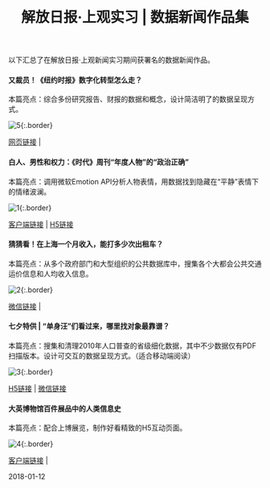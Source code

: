 ﻿---
layout: post
title: 解放日报·上观实习 | 数据新闻作品集
---
以下汇总了在解放日报·上观新闻实习期间获署名的数据新闻作品。

<!--more-->

#### 又裁员！《纽约时报》数字化转型怎么走？

本篇亮点：综合多份研究报告、财报的数据和概念，设计简洁明了的数据呈现方式。

 ![5](https://seth-1254428880.cos.ap-shanghai.myqcloud.com/5.jpg){:.border}

[网页链接](http://www.shobserver.com/news/detail?id=56199) |

#### 白人、男性和权力：《时代》周刊“年度人物”的“政治正确”

本篇亮点：调用微软Emotion API分析人物表情，用数据找到隐藏在“平静”表情下的情绪波澜。

 ![1](https://seth-1254428880.cos.ap-shanghai.myqcloud.com/1.jpg){:.border}

[客户端链接](http://www.shobserver.com/news/detail?id=73319) | [H5链接](http://38f6f701.u.mgd5.com/campaigns/5a1276aa92b57964c72e80d7/20171207065514/5a276514347a19458c73c306/index.html)

#### 猜猜看！在上海一个月收入，能打多少次出租车？

本篇亮点：从多个政府部门和大型组织的公共数据库中，搜集各个大都会公共交通运价信息和人均收入信息。

 ![2](https://seth-1254428880.cos.ap-shanghai.myqcloud.com/2.jpg){:.border}

[微信链接](https://mp.weixin.qq.com/s/GFmbXju3hqIp0sYRUPNq4A) |

#### 七夕特供 | “单身汪”们看过来，哪里找对象最靠谱？

本篇亮点：搜集和清理2010年人口普查的省级细化数据，其中不少数据仅有PDF扫描版本。设计可交互的数据呈现方式。（适合移动端阅读）

 ![3](https://seth-1254428880.cos.ap-shanghai.myqcloud.com/3.jpg){:.border}

[H5链接](http://web.shobserver.com/thirdParty/zgdsMap11/index.html?from=singlemessage&isappinstalled=0) | [微信链接](https://mp.weixin.qq.com/s/0FRKi5q7eiLCqDtNgd2P2g)

#### 大英博物馆百件展品中的人类信息史

本篇亮点：配合上博展览，制作好看精致的H5互动页面。

 ![4](https://seth-1254428880.cos.ap-shanghai.myqcloud.com/4.jpg){:.border}

[客户端链接](https://web.shobserver.com/wx/detail.do?id=57721&time=1498654790671&from=groupmessage&isappinstalled=0) |

2018-01-12
